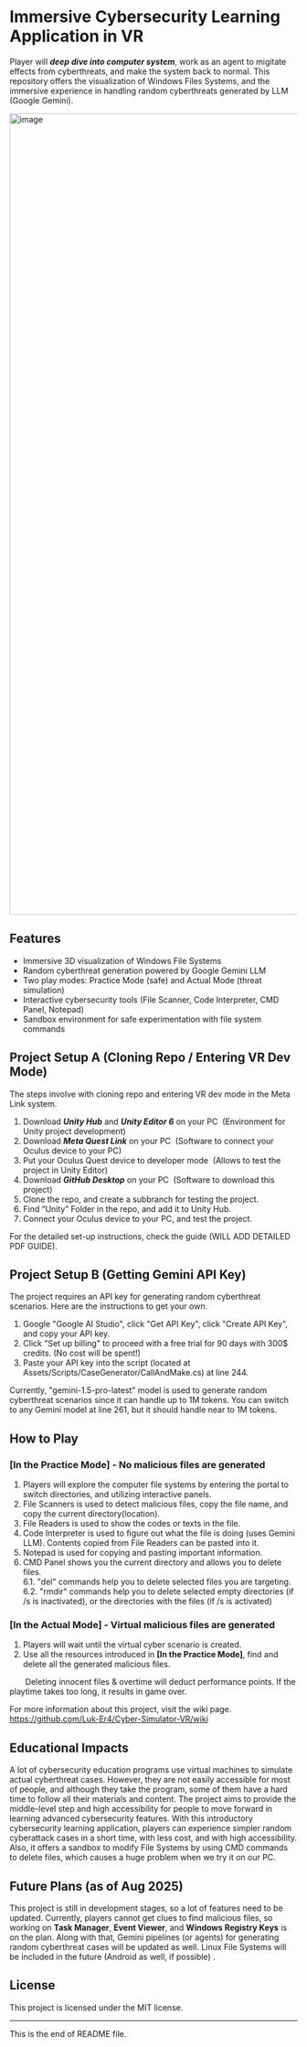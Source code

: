 # Immersive Cybersecurity Learning Application in VR #

Player will ***deep dive into computer system***, work as an agent to migitate effects from cyberthreats, and make the system back to normal. 
This repository offers the visualization of Windows Files Systems, and the immersive experience in handling random cyberthreats generated by LLM (Google Gemini). 

<img width="2376" height="1402" alt="image" src="https://github.com/user-attachments/assets/3ac860ab-df37-4738-936a-1211f15b674b" />


## Features ##
- Immersive 3D visualization of Windows File Systems
- Random cyberthreat generation powered by Google Gemini LLM
- Two play modes: Practice Mode (safe) and Actual Mode (threat simulation)
- Interactive cybersecurity tools (File Scanner, Code Interpreter, CMD Panel, Notepad)
- Sandbox environment for safe experimentation with file system commands

## Project Setup A (Cloning Repo / Entering VR Dev Mode) ##

The steps involve with cloning repo and entering VR dev mode in the Meta Link system.

1. Download ***Unity Hub*** and ***Unity Editor 6*** on your PC &nbsp;(Environment for Unity project development)
2. Download ***Meta Quest Link*** on your PC &nbsp;(Software to connect your Oculus device to your PC)
3. Put your Oculus Quest device to developer mode &nbsp;(Allows to test the project in Unity Editor)
4. Download ***GitHub Desktop*** on your PC &nbsp;(Software to download this project)
5. Clone the repo, and create a subbranch for testing the project. 
6. Find “Unity” Folder in the repo, and add it to Unity Hub.
7. Connect your Oculus device to your PC, and test the project.

For the detailed set-up instructions, check the guide (WILL ADD DETAILED PDF GUIDE).

## Project Setup B (Getting Gemini API Key) ##

The project requires an API key for generating random cyberthreat scenarios. Here are the instructions to get your own.

1. Google "Google AI Studio", click "Get API Key", click "Create API Key", and copy your API key.
2. Click "Set up billing" to proceed with a free trial for 90 days with 300$ credits. (No cost will be spent!)
3. Paste your API key into the script (located at Assets/Scripts/CaseGenerator/CallAndMake.cs) at line 244.

Currently, "gemini-1.5-pro-latest" model is used to generate random cyberthreat scenarios since it can handle up to 1M tokens. 
You can switch to any Gemini model at line 261, but it should handle near to 1M tokens.

## How to Play ##

### [In the Practice Mode] - No malicious files are generated ###

1. Players will explore the computer file systems by entering the portal to switch directories, and utilizing interactive panels. 
2. File Scanners is used to detect malicious files, copy the file name, and copy the current directory(location).
3. File Readers is used to show the codes or texts in the file.
4. Code Interpreter is used to figure out what the file is doing (uses Gemini LLM). Contents copied from File Readers can be pasted into it.
5. Notepad is used for copying and pasting important information.
6. CMD Panel shows you the current directory and allows you to delete files.
   <br>6.1. "del" commands help you to delete selected files you are targeting.
   <br>6.2. "rmdir" commands help you to delete selected empty directories (if /s is inactivated), or the directories with the files (if /s is activated) 

### [In the Actual Mode] - Virtual malicious files are generated ###

1. Players will wait until the virtual cyber scenario is created.
2. Use all the resources introduced in **[In the Practice Mode]**, find and delete all the generated malicious files.

&nbsp;&nbsp;&nbsp;&nbsp;&nbsp;&nbsp;&nbsp;Deleting innocent files & overtime will deduct performance points. If the playtime takes too long, it results in game over.

For more information about this project, visit the wiki page. https://github.com/Luk-Er4/Cyber-Simulator-VR/wiki

## Educational Impacts ##

A lot of cybersecurity education programs use virtual machines to simulate actual cyberthreat cases. 
However, they are not easily accessible for most of people, and although they take the program, some of them have a hard time to follow all their materials and content.
The project aims to provide the middle-level step and high accessibility for people to move forward in learning advanced cybersecurity features.
With this introductory cybersecurity learning application, players can experience simpler random cyberattack cases in a short time, with less cost, and with high accessibility.
Also, it offers a sandbox to modify File Systems by using CMD commands to delete files, which causes a huge problem when we try it on our PC. 

## Future Plans (as of Aug 2025) ##

This project is still in development stages, so a lot of features need to be updated.
Currently, players cannot get clues to find malicious files, so working on **Task Manager**, **Event Viewer**, and **Windows Registry Keys** is on the plan.
Along with that, Gemini pipelines (or agents) for generating random cyberthreat cases will be updated as well. Linux File Systems will be included in the future (Android as well, if possible) . 

## License ##

This project is licensed under the MIT license.

-------

This is the end of README file. 
